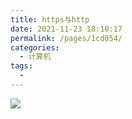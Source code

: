 ```yaml
---
title: https与http
date: 2021-11-23 18:10:17
permalink: /pages/1cd054/
categories:
  - 计算机
tags:
  - 
---
```



![](https://qiniu.espe.work/blog/20211123181028.png)
